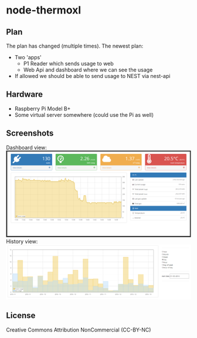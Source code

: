 # node-thermoxl

## Plan
The plan has changed (multiple times). The newest plan:

* Two 'apps'
  * P1 Reader which sends usage to web
  * Web Api and dashboard where we can see the usage
* If allowed we should be able to send usage to NEST via nest-api

## Hardware

* Raspberry Pi Model B+
* Some virtual server somewhere (could use the Pi as well)

## Screenshots
Dashboard view:
![Dashboard](https://github.com/vandernorth/node-thermoxl/blob/master/screenshots/dashboard.png?raw=true)
History view:
![History](https://github.com/vandernorth/node-thermoxl/blob/master/screenshots/history.png?raw=true)

## License
Creative Commons Attribution NonCommercial (CC-BY-NC)
